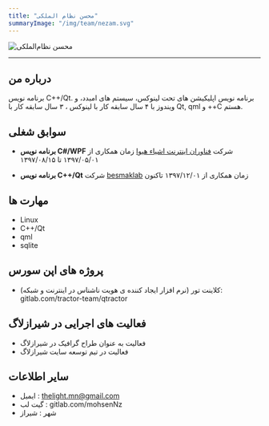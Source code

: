 ```yaml
---
title: "محسن نظام الملکی"
summaryImage: "/img/team/nezam.svg"
---
```

![محسن نظام‌الملکی](/img/team/nezam.svg)
<hr>

## درباره من

برنامه نویس C++/Qt. برنامه نویس اپلیکیشن های تحت لینوکس، سیستم های امبدد، و ویندوز با ۴ سال سابقه کار با لینوکس ، ۳ سال سابقه کار با Qt, qml و ++C هستم.

## سوابق شغلی

- **برنامه نویس C#/WPF**
 شرکت [فناوران اینترنت اشیاء هیوا](https://hiva-iot.com/)
زمان همکاری از ۱۳۹۷/۰۵/۰۱ تا ۱۳۹۷/۰۸/۱۵


- **برنامه نویس C++/Qt**
شرکت [besmaklab](http://besmaklab.ir)
زمان همکاری از ۱۳۹۷/۱۲/۰۱ تاکنون

## مهارت ها

- Linux
- C++/Qt
- qml
- sqlite

## پروژه های اپن سورس

- کلاینت تور (نرم افزار ایجاد کننده ی هویت ناشناس در اینترنت و شبکه):‌ gitlab.com/tractor-team/qtractor

## فعالیت های اجرایی در شیرازلاگ

- فعالیت به عنوان طراح گرافیک در شیرازلاگ
- فعالیت در تیم توسعه سایت شیرازلاگ

## سایر اطلاعات

- ایمیل 	: thelight.mn@gmail.com
- گیت لب	: gitlab.com/mohsenNz
- شهر		: شیراز
